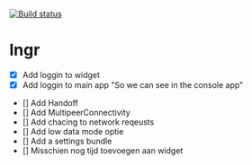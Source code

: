 [![Build status](https://build.appcenter.ms/v0.1/apps/18ba3367-644b-4eec-bfbd-4dfc9182f060/branches/main/badge)](https://appcenter.ms)
# lngr
- [x] Add loggin to widget
- [x] Add loggin to main app "So we can see in the console app"
- [] Add Handoff
- [] Add MultipeerConnectivity
- [] Add chacing to network reqeusts
- [] Add low data mode optie
- [] Add a settings bundle
- [] Misschien nog tijd toevoegen aan widget
